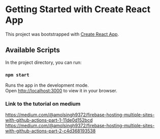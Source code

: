 # Getting Started with Create React App

This project was bootstrapped with [Create React App](https://github.com/facebook/create-react-app).

## Available Scripts

In the project directory, you can run:

### `npm start`

Runs the app in the development mode.\
Open [http://localhost:3000](http://localhost:3000) to view it in your browser.

### Link to the tutorial on medium 
https://medium.com/@amolsingh9372/firebase-hosting-multiple-sites-with-github-actions-part-1-11de0d152bcd
https://medium.com/@amolsingh9372/firebase-hosting-multiple-sites-with-github-actions-part-2-c4d368193538
